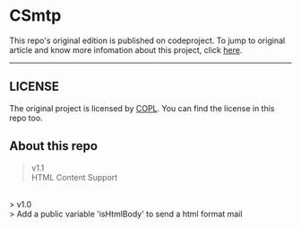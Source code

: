 # CSmtp
This repo's original edition is published on codeproject. To jump to original article and know more infomation about this project, click [here](http://www.codeproject.com/Articles/28806/SMTP-Client).
***
## LICENSE
The original project is licensed by [COPL](http://www.codeproject.com/info/cpol10.aspx). You can find the license in this repo too.
## About this repo
> v1.1<br>
> HTML Content Support<br>
<br>
> v1.0<br>
> Add a public variable 'isHtmlBody' to send a html format mail<br>
